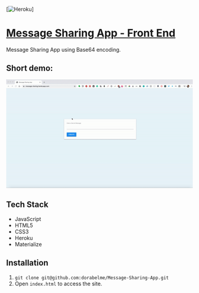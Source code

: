 [![Heroku](https://message-sharing.herokuapp.com/?app=heroku-badge)]

# [Message Sharing App - Front End](https://message-sharing.herokuapp.com/)

Message Sharing App using Base64 encoding.

## Short demo:

<p align ="center">
<img src="./message_sharing.gif" alt="message sharing app example">
</p>

## Tech Stack

-   JavaScript
-   HTML5
-   CSS3
-   Heroku
-   Materialize

## Installation

1. `git clone git@github.com:dorabelme/Message-Sharing-App.git`
2. Open `index.html` to access the site.

